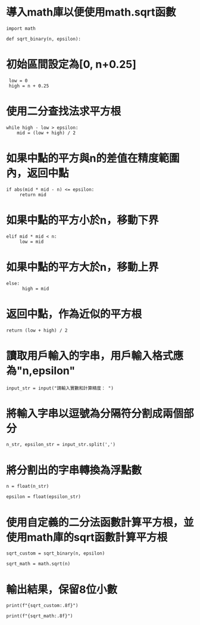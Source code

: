 # 導入math庫以便使用math.sqrt函數
    import math 

    def sqrt_binary(n, epsilon):
# 初始區間設定為[0, n+0.25]
     low = 0
     high = n + 0.25
# 使用二分查找法求平方根
    while high - low > epsilon: 
        mid = (low + high) / 2  
 # 如果中點的平方與n的差值在精度範圍內，返回中點
    if abs(mid * mid - n) <= epsilon: 
         return mid
# 如果中點的平方小於n，移動下界
    elif mid * mid < n:  
         low = mid
# 如果中點的平方大於n，移動上界
    else:  
          high = mid
    
# 返回中點，作為近似的平方根
    return (low + high) / 2

# 讀取用戶輸入的字串，用戶輸入格式應為"n,epsilon"
    input_str = input("請輸入實數和計算精度： ")
# 將輸入字串以逗號為分隔符分割成兩個部分
    n_str, epsilon_str = input_str.split(',')
# 將分割出的字串轉換為浮點數
    n = float(n_str)

    epsilon = float(epsilon_str)
# 使用自定義的二分法函數計算平方根，並使用math庫的sqrt函數計算平方根
    sqrt_custom = sqrt_binary(n, epsilon) 

    sqrt_math = math.sqrt(n)
# 輸出結果，保留8位小數
    print(f"{sqrt_custom:.8f}")  

    print(f"{sqrt_math:.8f}")  
